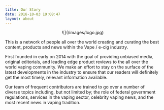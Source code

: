 ```yaml
---
title: Our Story
date: 2018-10-03 19:08:47
layout: about
---
```


<center>
![](/images/logo.jpg)
</center>

This is a network of people all over the world creating and curating the best content, products and news within the Vape / e-cig industry.

First founded in early on 2014 with the goal of providing unbiased media, original editorials, and leading edge product reviews to the all over the world vaping community. We make an effort to stay on the surface of the latest developments in the industry to ensure that our readers will definitely get the most timely, relevant information available.

Our team of frequent contributors are trained to go over a number of diverse topics including, but not limited by; the role of federal government regulations, services in the vaping sector, celebrity vaping news, and the most recent news in vaping tradition.
